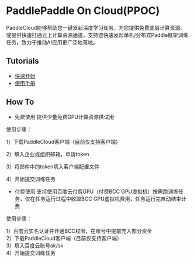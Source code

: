 # PaddlePaddle On Cloud(PPOC)
PaddleCloud能够帮助您一键发起深度学习任务，为您提供免费底层计算资源、或提供快速打通云上计算资源通道，支持您快速发起单机/分布式Paddle框架训练任务，致力于推动AI应用更广泛地落地。

## Tutorials

- [快速开始](./doc/tutorial_cn.md)
- [使用手册](./doc/usage_cn.md)


## How To
- 免费使用
提供少量免费GPU计算资源供试用 


 使用步骤：
 
 
 1）下载PaddleCloud客户端（目前仅支持客户端）
 
 
 2）填入企业或组织邮箱，申请token
 
 
 3）将邮件中的token填入客户端配置文件
 
 
 4）开始提交训练任务
 
 

- 付费使用
支持使用百度云付费GPU（付费BCC GPU虚拟机）按需跑训练任务，仅在任务运行过程中收取BCC GPU虚拟机费用，任务运行完自动结束计费 <br />

使用步骤：<br />

1）百度云实名认证并开通BCC权限，在账号中提前充入部分资金 <br />
2）下载PaddleCloud客户端（目前仅支持客户端） <br />
3）填入百度云账号ak/sk <br />
4）开始提交训练任务 <br />
